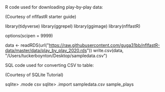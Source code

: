 R code used for downloading play-by-play data:

(Courtesy of nflfastR starter guide)

library(tidyverse)
library(ggrepel)
library(ggimage)
library(nflfastR)

options(scipen = 9999)

data <- readRDS(url("https://raw.githubusercontent.com/guga31bb/nflfastR-data/master/data/play_by_play_2020.rds"))
write.csv(data, "/Users/tuckerboynton/Desktop/sampledata.csv")

SQL code used for converting CSV to table:

(Courtesy of SQLite Tutorial)

sqlite> .mode csv
sqlite> .import sampledata.csv sample_plays